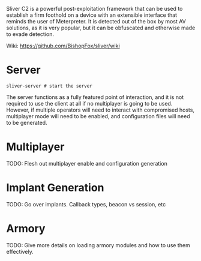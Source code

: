 Sliver C2 is a powerful post-exploitation framework that can be used to establish a firm foothold on a device with an extensible interface that reminds the user of Meterpreter. It is detected out of the box by most AV solutions, as it is very popular, but it can be obfuscated and otherwise made to evade detection. 

Wiki: https://github.com/BishopFox/sliver/wiki

# Server
```shell
sliver-server # start the server
```

The server functions as a fully featured point of interaction, and it is not required to use the client at all if no multiplayer is going to be used. However, if multiple operators will need to interact with compromised hosts, multiplayer mode will need to be enabled, and configuration files will need to be generated. 

# Multiplayer
TODO: Flesh out multiplayer enable and configuration generation

# Implant Generation
TODO: Go over implants. Callback types, beacon vs session, etc

# Armory
TODO: Give more details on loading armory modules and how to use them effectively.